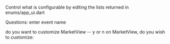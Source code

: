 
Control what is configurable by editing the lists returned in enums/app_ui.dart


Questions:
enter event name

do you want to customize MarketView -- y or n
on MarketView, do you wish to customize: